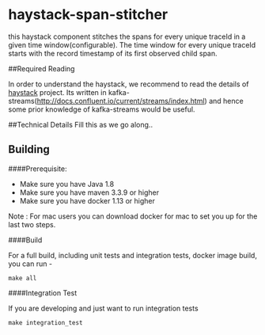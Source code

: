 # haystack-span-stitcher
this haystack component stitches the spans for every unique traceId in a given time window(configurable). 
The time window for every unique traceId starts with the record timestamp of its first observed child span.

##Required Reading
 
In order to understand the haystack, we recommend to read the details of [haystack](https://github.com/ExpediaDotCom/haystack) project. 
Its written in kafka-streams(http://docs.confluent.io/current/streams/index.html) and hence some prior knowledge of kafka-streams would be useful.
 

##Technical Details
Fill this as we go along..

## Building

####Prerequisite: 

* Make sure you have Java 1.8
* Make sure you have maven 3.3.9 or higher
* Make sure you have docker 1.13 or higher


Note : For mac users you can download docker for mac to set you up for the last two steps.


####Build

For a full build, including unit tests and integration tests, docker image build, you can run -
```
make all
```

####Integration Test

If you are developing and just want to run integration tests 
```
make integration_test

```
